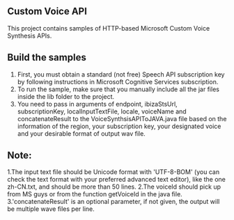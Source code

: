 ## Custom Voice API

This project contains samples of HTTP-based Microsoft Custom Voice Synthesis APIs.
 
## Build the samples

1. First, you must obtain a standard (not free) Speech API subscription key by following instructions in Microsoft Cognitive Services subscription.
2. To run the sample, make sure that you manually include all the jar files inside the lib folder to the project. 
3. You need to pass in arguments of endpoint, ibizaStsUrl, subscriptionKey, localInputTextFile, locale, voiceName and concatenateResult to the VoiceSynthsisAPIToJAVA.java file based on the information of the region, your subscription key, your designated voice and your desirable format of output wav file.

## Note:

1.The input text file should be Unicode format with 'UTF-8-BOM' (you can check the text format with your preferred advanced text editor), like the one zh-CN.txt, and should be more than 50 lines.
2.The voiceId should pick up from MS guys or from the function getVoiceId in the java file.
3.'concatenateResult' is an optional parameter, if not given, the output will be multiple wave files per line.
